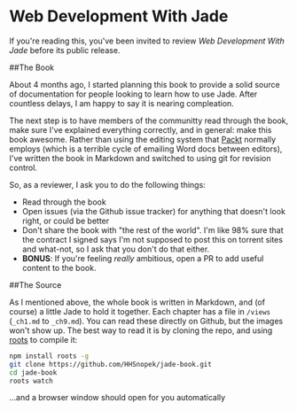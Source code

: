 Web Development With Jade
=================
If you're reading this, you've been invited to review *Web Development With Jade* before its public release.

##The Book

About 4 months ago, I started planning this book to provide a solid source of documentation for people looking to learn how to use Jade. After countless delays, I am happy to say it is nearing compleation.

The next step is to have members of the communitty read through the book, make sure I've explained everything correctly, and in general: make this book awesome. Rather than using the editing system that [Packt](http://www.packtpub.com/) normally employs (which is a terrible cycle of emailing Word docs between editors), I've written the book in Markdown and switched to using git for revision control.

So, as a reviewer, I ask you to do the following things:
 - Read through the book
 - Open issues (via the Github issue tracker) for anything that doesn't look right, or could be better
 - Don't share the book with "the rest of the world". I'm like 98% sure that the contract I signed says I'm not supposed to post this on torrent sites and what-not, so I ask that you don't do that either.
 - **BONUS**: If you're feeling *really* ambitious, open a PR to add useful content to the book.

##The Source

As I mentioned above, the whole book is written in Markdown, and (of course) a little Jade to hold it together. Each chapter has a file in `/views` (`_ch1.md` to `_ch9.md`). You can read these directly on Github, but the images won't show up. The best way to read it is by cloning the repo, and using [roots](http://roots.cx) to compile it:

```bash
npm install roots -g
git clone https://github.com/HHSnopek/jade-book.git
cd jade-book
roots watch
```

...and a browser window should open for you automatically
